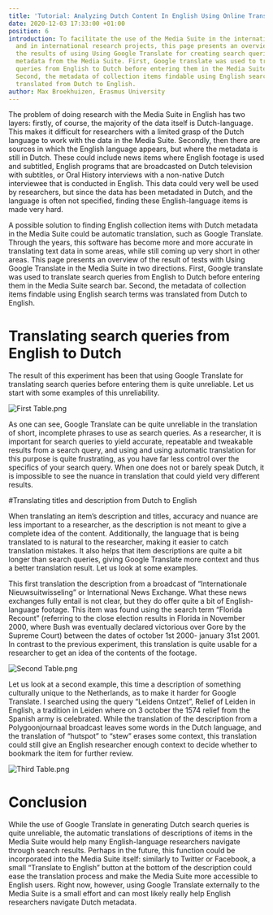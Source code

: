 ```yaml
---
title: 'Tutorial: Analyzing Dutch Content In English Using Online Translation Tools'
date: 2020-12-03 17:33:00 +01:00
position: 6
introduction: To facilitate the use of the Media Suite in the international classroom
  and in international research projects, this page presents an overview of and evaluates
  the results of using Using Google Translate for creating search queries and translating
  metadata from the Media Suite. First, Google translate was used to translate search
  queries from English to Dutch before entering them in the Media Suite search bar.
  Second, the metadata of collection items findable using English search terms was
  translated from Dutch to English.
author: Max Broekhuizen, Erasmus University
---
```


The problem of doing research with the Media Suite in English has two layers: firstly, of course, the majority of the data itself is Dutch-language. This makes it difficult for researchers with a limited grasp of the Dutch language to work with the data in the Media Suite. Secondly, then there are sources in which the English language appears, but where the metadata is still in Dutch. These could include news items where English footage is used and subtitled, English programs that are broadcasted on Dutch television with subtitles, or Oral History interviews with a non-native Dutch interviewee that is conducted in English. This data could very well be used by researchers, but since the data has been metadated in Dutch, and the language is often not specified, finding these English-language items is made very hard.

A possible solution to finding English collection items with Dutch metadata in the Media Suite could be automatic translation, such as Google Translate. Through the years, this software has become more and more accurate in translating text data in some areas, while still coming up very short in other areas. This page presents an overview of the result of tests with Using Google Translate in the Media Suite in two directions. First, Google translate was used to translate search queries from English to Dutch before entering them in the Media Suite search bar. Second, the metadata of collection items findable using English search terms was translated from Dutch to English.

# Translating search queries from English to Dutch

The result of this experiment has been that using Google Translate for translating search queries before entering them is quite unreliable. Let us start with some examples of this unreliability.

![First Table.png](/uploads/First%20Table.png)

As one can see, Google Translate can be quite unreliable in the translation of short, incomplete phrases to use as search queries. As a researcher, it is important for search queries to yield accurate, repeatable and tweakable results from a search query, and using and using automatic translation for this purpose is quite frustrating, as you have far less control over the specifics of your search query. When one does not or barely speak Dutch, it is impossible to see the nuance in translation that could yield very different results.

\#Translating titles and description from Dutch to English

When translating an item’s description and titles, accuracy and nuance are less important to a researcher, as the description is not meant to give a complete idea of the content. Additionally, the language that is being translated to is natural to the researcher, making it easier to catch translation mistakes. It also helps that item descriptions are quite a bit longer than search queries, giving Google Translate more context and thus a better translation result. Let us look at some examples.

This first translation the description from a broadcast of “Internationale Nieuwsuitwisseling” or International News Exchange. What these news exchanges fully entail is not clear, but they do offer quite a bit of English-language footage. This item was found using the search term “Florida Recount” (referring to the close election results in Florida in November 2000, where Bush was eventually declared victorious over Gore by the Supreme Court) between the dates of october 1st 2000- january 31st 2001. In contrast to the previous experiment, this translation is quite usable for a researcher to get an idea of the contents of the footage.

![Second Table.png](/uploads/Second%20Table.png)

Let us look at a second example, this time a description of something culturally unique to the Netherlands, as to make it harder for Google Translate. I searched using the query “Leidens Ontzet”, Relief of Leiden in English, a tradition in Leiden where on 3 october the 1574 relief from the Spanish army is celebrated. While the translation of the description from a Polygoonjournaal broadcast leaves some words in the Dutch language, and the translation of “hutspot” to “stew” erases some context, this translation could still give an English researcher enough context to decide whether to bookmark the item for further review.

![Third Table.png](/uploads/Third%20Table.png)

# Conclusion

While the use of Google Translate in generating Dutch search queries is quite unreliable, the automatic translations of descriptions of items in the Media Suite would help many English-language researchers navigate through search results. Perhaps in the future, this function could be incorporated into the Media Suite itself: similarly to Twitter or Facebook, a small “Translate to English” button at the bottom of the description could ease the translation process and make the Media Suite more accessible to English users. Right now, however, using Google Translate externally to the Media Suite is a small effort and can most likely really help English researchers navigate Dutch metadata.